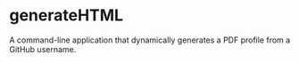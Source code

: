 # generateHTML
A command-line application that dynamically generates a PDF profile from a GitHub username.

